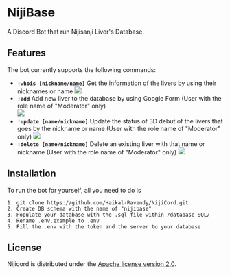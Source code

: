 # NijiBase
A Discord Bot that run Nijisanji Liver's Database. 

## Features

The bot currently supports the following commands:
- **`!whois [nickname/name]`**
  Get the information of the livers by using their nicknames or name
  ![](https://i.imgur.com/NjtBv5R.png)
- **`!add`** 
  Add new liver to the database by using Google Form (User with the role name of "Moderator" only)  
  ![](https://i.imgur.com/Ew8pT5t.png)
- **`!update [name/nickname]`**
  Update the status of 3D debut of the livers that goes by the nickname or name (User with the role name of "Moderator" only)
  ![](https://i.imgur.com/xj2c11R.png)
- **`!delete [name/nickname]`**
  Delete an existing liver with that name or nickname (User with the role name of "Moderator" only)
  ![](https://i.imgur.com/GhjTu1f.png)

## Installation

To run the bot for yourself, all you need to do is 
```
1. git clone https://github.com/Haikal-Ravendy/NijiCord.git
2. Create DB schema with the name of "nijibase"
3. Populate your database with the .sql file within /database SQL/
4. Rename .env.example to .env
5. Fill the .env with the token and the server to your database
```

## License

Nijicord is distributed under the [Apache license version 2.0](./LICENSE).
